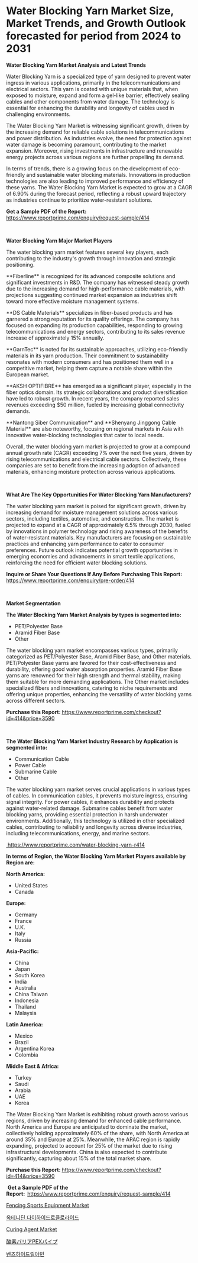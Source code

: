 <p><h1>Water Blocking Yarn Market Size, Market Trends, and Growth Outlook forecasted for period from 2024 to 2031</h1></p><p><strong>Water Blocking Yarn Market Analysis and Latest Trends</strong></p>
<p><p>Water Blocking Yarn is a specialized type of yarn designed to prevent water ingress in various applications, primarily in the telecommunications and electrical sectors. This yarn is coated with unique materials that, when exposed to moisture, expand and form a gel-like barrier, effectively sealing cables and other components from water damage. The technology is essential for enhancing the durability and longevity of cables used in challenging environments.</p><p>The Water Blocking Yarn Market is witnessing significant growth, driven by the increasing demand for reliable cable solutions in telecommunications and power distribution. As industries evolve, the need for protection against water damage is becoming paramount, contributing to the market expansion. Moreover, rising investments in infrastructure and renewable energy projects across various regions are further propelling its demand.</p><p>In terms of trends, there is a growing focus on the development of eco-friendly and sustainable water blocking materials. Innovations in production technologies are also leading to improved performance and efficiency of these yarns. The Water Blocking Yarn Market is expected to grow at a CAGR of 6.90% during the forecast period, reflecting a robust upward trajectory as industries continue to prioritize water-resistant solutions.</p></p>
<p><strong>Get a Sample PDF of the Report:&nbsp;</strong> <a href="https://www.reportprime.com/enquiry/request-sample/414">https://www.reportprime.com/enquiry/request-sample/414</a></p>
<p>&nbsp;</p>
<p><strong>Water Blocking Yarn Major Market Players</strong></p>
<p><p>The water blocking yarn market features several key players, each contributing to the industry's growth through innovation and strategic positioning. </p><p>**Fiberline** is recognized for its advanced composite solutions and significant investments in R&D. The company has witnessed steady growth due to the increasing demand for high-performance cable materials, with projections suggesting continued market expansion as industries shift toward more effective moisture management systems.</p><p>**DS Cable Materials** specializes in fiber-based products and has garnered a strong reputation for its quality offerings. The company has focused on expanding its production capabilities, responding to growing telecommunications and energy sectors, contributing to its sales revenue increase of approximately 15% annually.</p><p>**GarnTec** is noted for its sustainable approaches, utilizing eco-friendly materials in its yarn production. Their commitment to sustainability resonates with modern consumers and has positioned them well in a competitive market, helping them capture a notable share within the European market.</p><p>**AKSH OPTIFIBRE** has emerged as a significant player, especially in the fiber optics domain. Its strategic collaborations and product diversification have led to robust growth. In recent years, the company reported sales revenues exceeding $50 million, fueled by increasing global connectivity demands.</p><p>**Nantong Siber Communication** and **Shenyang Jinggong Cable Material** are also noteworthy, focusing on regional markets in Asia with innovative water-blocking technologies that cater to local needs.</p><p>Overall, the water blocking yarn market is projected to grow at a compound annual growth rate (CAGR) exceeding 7% over the next five years, driven by rising telecommunications and electrical cable sectors. Collectively, these companies are set to benefit from the increasing adoption of advanced materials, enhancing moisture protection across various applications.</p></p>
<p>&nbsp;</p>
<p><strong>What Are The Key Opportunities For Water Blocking Yarn Manufacturers?</strong></p>
<p><p>The water blocking yarn market is poised for significant growth, driven by increasing demand for moisture management solutions across various sectors, including textiles, automotive, and construction. The market is projected to expand at a CAGR of approximately 6.5% through 2030, fueled by innovations in polymer technology and rising awareness of the benefits of water-resistant materials. Key manufacturers are focusing on sustainable practices and enhancing yarn performance to cater to consumer preferences. Future outlook indicates potential growth opportunities in emerging economies and advancements in smart textile applications, reinforcing the need for efficient water blocking solutions.</p></p>
<p><strong>Inquire or Share Your Questions If Any Before Purchasing This Report:</strong> <a href="https://www.reportprime.com/enquiry/pre-order/414">https://www.reportprime.com/enquiry/pre-order/414</a></p>
<p>&nbsp;</p>
<p><strong>Market Segmentation</strong></p>
<p><strong>The Water Blocking Yarn Market Analysis by types is segmented into:</strong></p>
<p><ul><li>PET/Polyester Base</li><li>Aramid Fiber Base</li><li>Other</li></ul></p>
<p><p>The water blocking yarn market encompasses various types, primarily categorized as PET/Polyester Base, Aramid Fiber Base, and Other materials. PET/Polyester Base yarns are favored for their cost-effectiveness and durability, offering good water absorption properties. Aramid Fiber Base yarns are renowned for their high strength and thermal stability, making them suitable for more demanding applications. The Other market includes specialized fibers and innovations, catering to niche requirements and offering unique properties, enhancing the versatility of water blocking yarns across different sectors.</p></p>
<p><strong>Purchase this Report:&nbsp;</strong><a href="https://www.reportprime.com/checkout?id=414&price=3590">https://www.reportprime.com/checkout?id=414&price=3590</a></p>
<p>&nbsp;</p>
<p><strong>The Water Blocking Yarn Market Industry Research by Application is segmented into:</strong></p>
<p><ul><li>Communication Cable</li><li>Power Cable</li><li>Submarine Cable</li><li>Other</li></ul></p>
<p><p>The water blocking yarn market serves crucial applications in various types of cables. In communication cables, it prevents moisture ingress, ensuring signal integrity. For power cables, it enhances durability and protects against water-related damage. Submarine cables benefit from water blocking yarns, providing essential protection in harsh underwater environments. Additionally, this technology is utilized in other specialized cables, contributing to reliability and longevity across diverse industries, including telecommunications, energy, and marine sectors.</p></p>
<p><a href="https://www.reportprime.com/water-blocking-yarn-r414">&nbsp;https://www.reportprime.com/water-blocking-yarn-r414</a></p>
<p><strong>In terms of Region, the Water Blocking Yarn Market Players available by Region are:</strong></p>
<p>
    <p> <strong> North America: </strong>
        <ul>
            <li>United States</li>
            <li>Canada</li>
        </ul>
        </p> 
    <p> <strong> Europe: </strong>
        <ul>
            <li>Germany</li>
            <li>France</li>
            <li>U.K.</li>
            <li>Italy</li>
            <li>Russia</li>
        </ul>
        </p> 
    <p> <strong> Asia-Pacific: </strong>
        <ul>
            <li>China</li>
            <li>Japan</li>
            <li>South Korea</li>
            <li>India</li>
            <li>Australia</li>
            <li>China Taiwan</li>
            <li>Indonesia</li>
            <li>Thailand</li>
            <li>Malaysia</li>
        </ul>
        </p> 
    <p> <strong> Latin America: </strong>
        <ul>
            <li>Mexico</li>
            <li>Brazil</li>
            <li>Argentina Korea</li>
            <li>Colombia</li>
        </ul>
        </p> 
    <p> <strong> Middle East & Africa: </strong>
        <ul>
            <li>Turkey</li>
            <li>Saudi</li>
            <li>Arabia</li>
            <li>UAE</li>
            <li>Korea</li>
        </ul>
    </p>
    </p>
<p><p>The Water Blocking Yarn Market is exhibiting robust growth across various regions, driven by increasing demand for enhanced cable performance. North America and Europe are anticipated to dominate the market, collectively holding approximately 60% of the share, with North America at around 35% and Europe at 25%. Meanwhile, the APAC region is rapidly expanding, projected to account for 25% of the market due to rising infrastructural developments. China is also expected to contribute significantly, capturing about 15% of the total market share.</p></p>
<p><strong>Purchase this Report: </strong><a href="https://www.reportprime.com/checkout?id=414&price=3590">https://www.reportprime.com/checkout?id=414&price=3590</a></p>
<p>&nbsp;<strong>Get a Sample PDF of the Report:&nbsp;&nbsp;</strong><a href="https://www.reportprime.com/enquiry/request-sample/414">https://www.reportprime.com/enquiry/request-sample/414</a></p>
<p><strong></strong></p>
<p><p><a href="https://medium.com/@liam.mcgrath5645/market-leaders-and-laggards-global-fencing-sports-equipment-market-trends-and-forecast-2024-2031-078153ace483">Fencing Sports Equipment Market</a></p><p><a href="https://medium.com/@sheldondtickinson9867/%EC%98%A5%ED%85%8C%EB%8B%88%EB%94%98-%EC%9D%B4%EC%97%BC%ED%99%94%EB%AC%BC-%EC%82%B0%EC%97%85-%EC%9D%B8%EC%82%AC%EC%9D%B4%ED%8A%B8-%EB%B3%B4%EA%B3%A0%EC%84%9C-%EC%98%A5%ED%85%8C%EB%8B%88%EB%94%98-%EC%9D%B4%EC%97%BC%ED%99%94%EB%AC%BC-%EC%8B%9C%EC%9E%A5-%EB%8F%99%ED%96%A5-%EC%9D%91%EC%9A%A9-%EB%B0%8F-%EA%B2%BD%EC%9F%81-%ED%99%98%EA%B2%BD-%EB%B6%84%EC%84%9D-2024-2031-8fcfb33f0896">옥테니딘 다이하이드로클로라이드</a></p><p><a href="https://github.com/marloy8/Market-Research-Report-List-6/blob/main/curing-agent-market.md">Curing Agent Market</a></p><p><a href="https://medium.com/@marcus7cekruer/%E6%80%A5%E6%88%90%E9%95%B7%E3%81%99%E3%82%8B%E9%85%B8%E7%B4%A0%E3%83%90%E3%83%AA%E3%82%A2pex%E3%83%91%E3%82%A4%E3%83%97%E5%B8%82%E5%A0%B4%E3%82%BB%E3%82%AF%E3%82%BF%E3%83%BC-2031%E5%B9%B4%E3%81%BE%E3%81%A7%E3%81%AE%E5%B8%82%E5%A0%B4%E5%88%86%E6%9E%90%E3%81%A8%E6%88%90%E9%95%B7%E4%BA%88%E6%B8%AC-f74f582918f8">酸素バリアPEXパイプ</a></p><p><a href="https://medium.com/@sheldondtickinson9867/%EB%B2%A4%EC%A6%88%ED%95%98%EC%9D%B4%EB%93%9C%EB%A6%B4%EC%95%84%EB%AF%BC-%EC%8B%9C%EC%9E%A5%EC%9D%98-%ED%98%84%EC%9E%AC-%EB%B0%8F-%EB%AF%B8%EB%9E%98-%EC%A0%84%EB%A7%9D%EC%9D%80-%EB%AC%B4%EC%97%87%EC%9E%85%EB%8B%88%EA%B9%8C-%EC%8B%9C%EC%9E%A5-%EB%B6%84%EC%84%9D-%EB%B0%8F-%EB%AF%B8%EB%9E%98-%EB%B0%A9%ED%96%A5-2024-2031-2f0fdb7c1c18">벤즈하이드릴아민</a></p></p>
